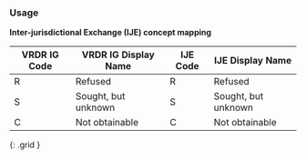 ### Usage


**Inter-jurisdictional Exchange (IJE) concept mapping**

|VRDR IG Code | VRDR IG Display Name | IJE Code |IJE Display Name
| -------- | -------- | -------- | --------|
|R|Refused|R|Refused|
|S|Sought, but unknown|S|Sought, but unknown|
|C|Not obtainable|C|Not obtainable|
{: .grid }